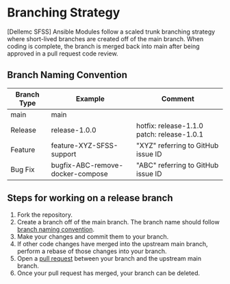 <!--
Copyright (c) 2022 Dell Inc., or its subsidiaries. All Rights Reserved.

Licensed under the GPL, Version 3.0 (the "License");
you may not use this file except in compliance with the License.
You may obtain a copy of the License at

    https://www.gnu.org/licenses/gpl-3.0.txt
-->

# Branching Strategy

[Dellemc SFSS] Ansible Modules follow a scaled trunk branching strategy where short-lived branches are created off of the main branch. When coding is complete, the branch is merged back into main after being approved in a pull request code review.
## Branch Naming Convention

|  Branch Type |  Example                          |  Comment                                  |
|--------------|-----------------------------------|-------------------------------------------|
|  main        |  main                             |                                           |
|  Release     |  release-1.0.0                    |  hotfix: release-1.1.0 patch: release-1.0.1 |
|  Feature     |  feature-XYZ-SFSS-support         |  "XYZ" referring to GitHub issue ID         |
|  Bug Fix     |  bugfix-ABC-remove-docker-compose |  "ABC" referring to GitHub issue ID       |


## Steps for working on a release branch

1. Fork the repository.
2. Create a branch off of the main branch. The branch name should follow [branch naming convention](#branch-naming-convention).
3. Make your changes and commit them to your branch.
4. If other code changes have merged into the upstream main branch, perform a rebase of those changes into your branch.
5. Open a [pull request](https://github.com/ansible-collections/dellemc.sfss/pulls) between your branch and the upstream main branch.
6. Once your pull request has merged, your branch can be deleted.
